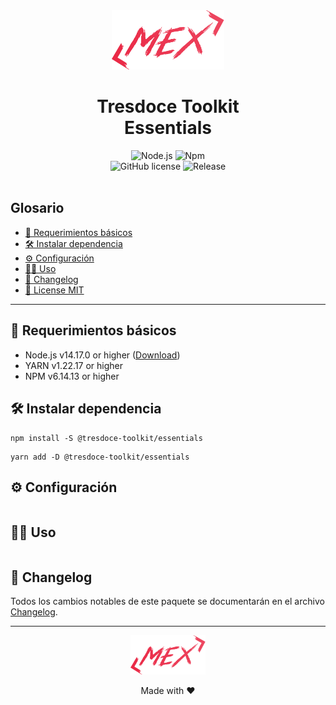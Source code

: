 <div align="center">
    <img alt="nestjs-logo" width="180" height="auto" src="./.readme-static/logo-mex-red.svg" />
    <h1>Tresdoce Toolkit<br/>Essentials</h1>
</div>

<div align="center">
    <img src="https://img.shields.io/static/v1.svg?style=flat&label=Node&message=v14.17.0&labelColor=339933&color=757575&logoColor=FFFFFF&logo=Node.js" alt="Node.js"/>
    <img src="https://img.shields.io/static/v1.svg?style=flat&label=Npm&message=v6.14.13&labelColor=CB3837&logoColor=FFFFFF&color=757575&logo=npm" alt="Npm"/><br/>
    <img alt="GitHub license" src="https://img.shields.io/github/license/tresdoce/tresdoce-toolkit?style=flat">
    <img alt="Release" src="https://img.shields.io/npm/v/@tresdoce-toolkit/essentials.svg">
    <br/>
</div>
<br/>

## Glosario

- [📝 Requerimientos básicos](#basic-requirements)
- [🛠️ Instalar dependencia](#install-dependencies)
- [⚙️ Configuración](#configurations)
- [👨‍💻 Uso](#use)
- [📄 Changelog](./CHANGELOG.md)
- [📜 License MIT](./license.md)

---

<a name="basic-requirements"></a>

## 📝 Requerimientos básicos

- Node.js v14.17.0 or higher ([Download](https://nodejs.org/es/download/))
- YARN v1.22.17 or higher
- NPM v6.14.13 or higher

<a name="install-dependencies"></a>

## 🛠️ Instalar dependencia

```
npm install -S @tresdoce-toolkit/essentials
```

```
yarn add -D @tresdoce-toolkit/essentials
```

<a name="configurations"></a>

## ⚙️ Configuración

```typescript

```

<a name="use"></a>

## 👨‍💻 Uso

```typescript

```

## 📄 Changelog

Todos los cambios notables de este paquete se documentarán en el archivo [Changelog](./CHANGELOG.md).

---

<div align="center">
    <a href="mailto:mdelgado@tresdoce.com.ar" target="_blank" alt="Send an email">
        <img src="../../.readme-static/logo-mex-red.svg" width="120" alt="Mex" />
    </a><br/>
    <p>Made with ❤</p>
</div>
